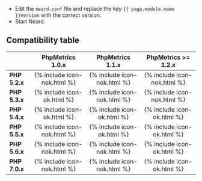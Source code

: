 * Edit the `neard.conf` file and replace the key `{{ page.module.name }}Version` with the correct version.
* Start Neard.

## Compatibility table

|               | PhpMetrics 1.0.x            | PhpMetrics 1.1.x            | PhpMetrics >= 1.2.x         |
| ------------- |:---------------------------:|:---------------------------:|:---------------------------:|
| **PHP 5.2.x** | {% include icon-nok.html %} | {% include icon-nok.html %} | {% include icon-nok.html %} |
| **PHP 5.3.x** | {% include icon-ok.html %}  | {% include icon-nok.html %} | {% include icon-nok.html %} |
| **PHP 5.4.x** | {% include icon-ok.html %}  | {% include icon-ok.html %}  | {% include icon-ok.html %}  |
| **PHP 5.5.x** | {% include icon-nok.html %} | {% include icon-ok.html %}  | {% include icon-ok.html %}  |
| **PHP 5.6.x** | {% include icon-nok.html %} | {% include icon-nok.html %} | {% include icon-ok.html %}  |
| **PHP 7.0.x** | {% include icon-nok.html %} | {% include icon-nok.html %} | {% include icon-ok.html %}  |